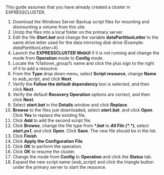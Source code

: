 This guide assumes that you have already created a cluster in EXPRESSCLUSTER.
1. Download the Windows Server Backup script files for mounting and dismounting a volume from this site.
2. Unzip the files into a local folder on the primary server.
3. Edit the file ***Start.bat*** and change the variable **dataPartitionLetter** to the same drive letter used for the data mirroring disk drive \(Example: *dataPartitionLetter=X*\).
4. Launch the **EXPRESSCLUSTER WebUI** if it is not running and change the mode from **Operation** mode to **Config** mode.
5. Locate the %failover_group% name and click the plus sign to the right of it to add a resource.
6. From the **Type** drop down menu, select **Script resource**, change **Name** to *wsb_script*, and click **Next**.
7. Verify the **Follow the default dependency** box is selected, and then click **Next**.
8. Verify the default **Recovery Operation** options are correct, and then click **Next**.
9. Select ***start.bat*** in the **Details** window and click **Replace**.
10.	**Browse** to the files just downloaded, select ***start.bat***, and click **Open**. Click **Yes** to replace the existing file.
11.	Click **Add** to add the second script file.
12.	Click **Browse**, change the file type from ***\*.bat*** to ***All File \(\*.\*\)***, select ***start.ps1***, and click **Open**. Click **Save**. The new file should be in the list.
13.	Click **Finish**.
14. Click **Apply the Configuration File**.
15. Click **OK** to perform the operation. 
16. Click **OK** to resume the cluster.
17. Change the mode from **Config** to **Operation** and click the **Status** tab.
18. Expand the new script name \(*wsb_script*\) and click the triangle button under the primary server to start the resource.
